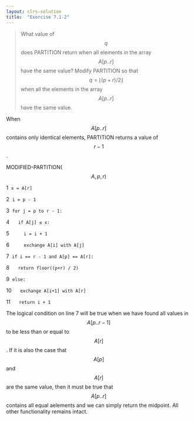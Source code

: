 ```yaml
---
layout: clrs-solution
title:  "Exercise 7.1-2"
---
```

>What value of $$q$$ does PARTITION return when all elements in the array $$A[p .. r]$$ have the same value? Modify PARTITION so that $$q = \lfloor (p + r) / 2 \rfloor$$ when all the elements in the array $$A[p..r]$$ have the same value.

When $$A[p .. r]$$ contains only identical elements, PARTITION returns a value of $$r - 1$$.

MODIFIED-PARTITION($$A, p, r)$$

1 &nbsp;`x = A[r]`

2 &nbsp;`i = p - 1`

3 &nbsp;`for j = p to r - 1:`

4 &nbsp;&nbsp;&nbsp;&nbsp;&nbsp;`if A[j] ≤ x:`

5 &nbsp;&nbsp;&nbsp;&nbsp;&nbsp;&nbsp;&nbsp;&nbsp;&nbsp;`i = i + 1`

6 &nbsp;&nbsp;&nbsp;&nbsp;&nbsp;&nbsp;&nbsp;&nbsp;&nbsp;`exchange A[i] with A[j]`

7 &nbsp;`if i == r - 1 and A[p] == A[r]:`

8 &nbsp;&nbsp;&nbsp;&nbsp;&nbsp;`return floor((p+r) / 2)`

9 &nbsp;`else:`

10 &nbsp;&nbsp;&nbsp;&nbsp;&nbsp;`exchange A[i+1] with A[r]`

11 &nbsp;&nbsp;&nbsp;&nbsp;&nbsp;`return i + 1`

The logical condition on line 7 will be true when we have found all values in $$A[p .. r-1]$$ to be less than or equal to $$A[r]$$. If it is also the case that $$A[p]$$ and $$A[r]$$ are the same value, then it must be true that $$A[p..r]$$ contains all equal aelements and we can simply return the midpoint. All other functionality remains intact.